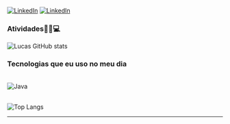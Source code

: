 

[![LinkedIn](https://img.shields.io/badge/LinkedIn-0077B5?style=for-the-badge&logo=linkedin&logoColor=white)](https://www.linkedin.com/in/lucas-alves-messias-6a004a200/)
[![LinkedIn](https://img.shields.io/badge/YouTube-FF0000?style=for-the-badge&logo=youtube&logoColor=white)](https://www.youtube.com/@lucasalves0722/featured)

### Atividades👨‍💻💻
![Lucas GitHub stats](https://github-readme-stats.vercel.app/api?username=lucasalves0722&show_icons=true&theme=radical)

### Tecnologias que eu uso no meu dia
<div style="display: inline_block"><br/>
  <img aling=center alt="Java" src="https://img.shields.io/badge/java-%23ED8B00.svg?style=for-the-badge&logo=openjdk&logoColor=white">
</div><br/>

![Top Langs](https://github-readme-stats-git-masterrstaa-rickstaa.vercel.app/api/top-langs/?username=lucasalves0722&layout=compact&bg_color=000&border_color=30A3DC&title_color=white&text_color=white")



---
